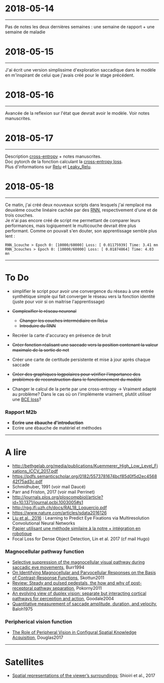 # 2018-05-14
---
Pas de notes les deux dernières semaines : une semaine de rapport + une semaine de maladie

# 2018-05-15
---
J'ai écrit une version simplissime d'exploration saccadique dans le modèle en m'inspirant de celui que j'avais créé pour le stage précédent.

# 2018-05-16
---
Avancée de la reflexion sur l'état que devrait avoir le modèle. Voir notes manuscrites.

# 2018-05-17
---
Description [cross-entropy](https://stackoverflow.com/questions/41990250/what-is-cross-entropy#41990932) + notes manuscrites.  
Doc pytorch de la fonction calculant la [cross-entropy loss](https://pytorch.org/docs/0.3.1/nn.html?highlight=crossentropy#torch.nn.CrossEntropyLoss).  
Plus d'informations sur [Relu](https://pytorch.org/docs/0.3.1/nn.html?highlight=relu#torch.nn.ReLU) et [Leaky_Relu](https://pytorch.org/docs/0.3.1/nn.html?highlight=relu#torch.nn.LeakyReLU).

# 2018-05-18
---
Ce matin, j'ai créé deux nouveaux scripts dans lesquels j'ai remplacé ma deuxième couche linéaire cachée par des [RNN](https://pytorch.org/docs/0.3.1/nn.html?#torch.nn.RNN), respectivement d'une et de trois couches.  
Je n'ai pas encore créé de script me permettant de comparer leurs performances, mais logiquement le multicouche devrait être plus performant. Comme on pouvait s'en douter, son apprentissage semble plus lent :

    RNN_1couche > Epoch 0: [10000/60000] Loss: [ 0.01175939] Time: 3.41 mn
    RNN_3couches > Epoch 0: [10000/60000] Loss: [ 0.01874864] Time: 4.03 mn


---
# To Do

+ simplifier le script pour avoir une convergence du réseau à une entrée synthétique simple qui fait converger le réseau vers la fonction identité (juste pour voir si on maitrise l'apprentissage)

+ ~~Complexifier le réseau neuronal~~
    + ~~Changer les couches intermédiaire en ReLu~~
    + ~~Introduire du RNN~~
+ Recréer la carte d'accuracy en présence de bruit
+ ~~Créer fonction réalisant une saccade vers la position contenant la valeur maximale de la sortie de net~~
+ Créer une carte de certitude persistente et mise à jour après chaque saccade
+ ~~Créer des graphiques logpolaires pour vérifier l'importance des problèmes de reconstruction dans le fonctionnement du modèle~~
+ Changer le calcul de la perte par une cross-entropy -> Vraiment adapté au problème? Dans le cas où on l'implémente vraiment, plutôt utiliser une [BCE loss](https://pytorch.org/docs/0.3.1/nn.html?highlight=normalize#torch.nn.BCELoss)?

### Rapport M2b
+ **Ecrire une ébauche d'introduction**
+ Ecrire une ébauche de matériel et méthodes

---
# A lire
+ http://bethgelab.org/media/publications/Kuemmerer_High_Low_Level_Fixations_ICCV_2017.pdf
+ https://pdfs.semanticscholar.org/0182/5573781674bcf85d0f5d2ec456842f75ad3c.pdf
+ Schmidhuber, 1991 (voir mail Daucé)
+ Parr and Friston, 2017 (voir mail Perrinet)
+ http://journals.plos.org/ploscompbiol/article?id=10.1371/journal.pcbi.1003005#s1
+ http://rpg.ifi.uzh.ch/docs/RAL18_Loquercio.pdf
+ https://www.nature.com/articles/sdata2016126
+ [Liu et al., 2016](http://ieeexplore.ieee.org/document/7762165/?reload=true) : Learning to Predict Eye Fixations via Multiresolution Convolutional Neural Networks
+ [Papier utilisant une méthode similaire à la notre + intégration en robotique](https://www.researchgate.net/publication/220934961_Fast_Object_Detection_with_Foveated_Imaging_and_Virtual_Saccades_on_Resource_Limited_Robots)
+ Focal Loss for Dense Object Detection, Lin et al. 2017 (cf mail Hugo)
### Magnocellular pathway function  
+ [Selective suppression of the magnocellular visual pathway during saccadic eye movements](http://www.nature.com.lama.univ-amu.fr/articles/371511a0), Burr1994
+ [On Identifying Magnocellular and Parvocellular Responses on the Basis of Contrast-Response Functions](https://www.ncbi.nlm.nih.gov/pmc/articles/PMC3004196/), Skottun2011
+ [Review: Steady and pulsed pedestals, the how and why of post-receptoral pathway separation](http://jov.arvojournals.org/article.aspx?articleid=2191890), Pokorny2011
+ [An evolving view of duplex vision: separate but interacting cortical pathways for perception and action](http://www.sciencedirect.com/science/article/pii/S0959438804000340?via%3Dihub), Goodale2004
+ [Quantitative measurement of saccade amplitude, duration, and velocity](http://n.neurology.org/content/25/11/1065), Baloh1975
### Peripherical vision function
+ [The Role of Peripheral Vision in Configural Spatial Knowledge Acquisition](https://etd.ohiolink.edu/pg_10?0::NO:10:P10_ACCESSION_NUM:wright1496188017928082), Douglas2017

---
# Satellites
+ [Spatial representations of the viewer’s surroundings](https://www.nature.com/articles/s41598-018-25433-5); Shioiri et al., 2017
